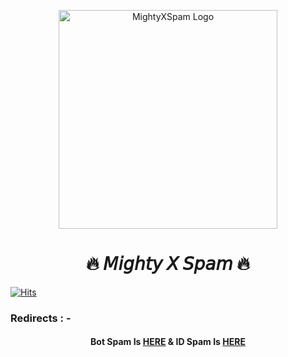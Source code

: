 <p align="center">
  <img src="https://telegra.ph/file/38eae16b57a0c2d039423.jpg"width="350"" alt="MightyXSpam Logo">
</p>
<h1 align="center">
  <b>🔥 𝘔𝘪𝘨𝘩𝘵𝘺 𝘟 𝘚𝘱𝘢𝘮 🔥</b>
</h1>

[![Hits](https://hits.seeyoufarm.com/api/count/incr/badge.svg?url=https%3A%2F%2Fgithub.com%2FBeingMighty%2FMightyXSpam&count_bg=%2379C83D&title_bg=%23555555&icon=&icon_color=%23E7E7E7&title=Hits&edge_flat=true)](https://github.com/BeingMighty/MightyXSpam)

<h3>
Redirects : -
</h3>
<h4 align="center">

Bot Spam Is [HERE](https://github.com/BeingMighty/MightyXBotSpam) & ID Spam Is [HERE](https://github.com/BeingMighty/MightyXIDSpam)

</h4>
